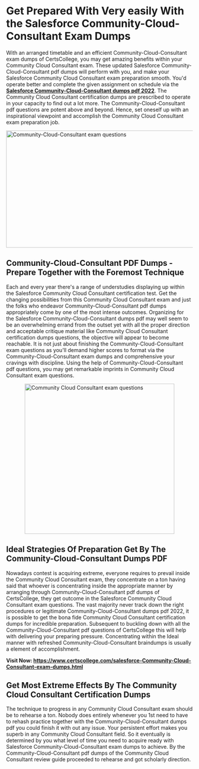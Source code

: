 <h1><strong>Get Prepared With Very easily With the Salesforce Community-Cloud-Consultant Exam Dumps&nbsp;</strong></h1>
<p><span style="font-weight: 400;">With an arranged timetable and an efficient  Community-Cloud-Consultant exam dumps of CertsCollege, you may get amazing benefits within your Community Cloud Consultant exam. These updated Salesforce Community-Cloud-Consultant pdf dumps will perform with you, and make your Salesforce Community Cloud Consultant exam preparation smooth. You'd operate better and complete the given assignment on schedule via the <strong><a href="https://www.certscollege.com/salesforce-Community-Cloud-Consultant-exam-dumps.html">Salesforce Community-Cloud-Consultant dumps pdf 2022</a></strong>. The Community Cloud Consultant certification dumps are prescribed to operate in your capacity to find out a lot more. The  Community-Cloud-Consultant pdf questions are potent above and beyond. Hence, set oneself up with an inspirational viewpoint and accomplish the Community Cloud Consultant exam preparation job.&nbsp;</span></p>
<p><span style="font-weight: 400;"><img style="display: block; margin-left: auto; margin-right: auto;" src="https://i.ibb.co/CPDK3ps/Yellow-and-Blue-Initiative-Blog-Banner.png" alt="Community-Cloud-Consultant exam questions" width="559" height="315" /></span></p>
<h2><strong>Community-Cloud-Consultant PDF Dumps - Prepare Together with the Foremost Technique</strong></h2>
<p><span style="font-weight: 400;">Each and every year there's a range of understudies displaying up within the Salesforce Community Cloud Consultant certification test. Get the changing possibilities from this Community Cloud Consultant exam and just the folks who endeavor Community-Cloud-Consultant pdf dumps appropriately come by one of the most intense outcomes. Organizing for the Salesforce Community-Cloud-Consultant dumps pdf may well seem to be an overwhelming errand from the outset yet with all the proper direction and acceptable critique material like Community Cloud Consultant certification dumps questions, the objective will appear to become reachable. It is not just about finishing the Community-Cloud-Consultant exam questions as you'll demand higher scores to format via the Community-Cloud-Consultant exam dumps and comprehensive your cravings with discipline. Using the help of Community-Cloud-Consultant pdf questions, you may get remarkable imprints in Community Cloud Consultant exam questions.</span></p>
<p><span style="font-weight: 400;"><a href="https://tinyurl.com/y7e2n33c"><img style="display: block; margin-left: auto; margin-right: auto;" src="https://i.ibb.co/9tMrhdY/Teacher-Appreciation-Invitation.png" alt="Community Cloud Consultant exam questions " width="404" height="404" /></a></span></p>
<h2><strong>Ideal Strategies Of Preparation Get By The Community-Cloud-Consultant Dumps PDF</strong></h2>
<p><span style="font-weight: 400;">Nowadays contest is acquiring extreme, everyone requires to prevail inside the Community Cloud Consultant exam, they concentrate on a ton having said that whoever is concentrating inside the appropriate manner by arranging through Community-Cloud-Consultant pdf dumps of CertsCollege, they get outcome in the Salesforce Community Cloud Consultant exam questions. The vast majority never track down the right procedures or legitimate Community-Cloud-Consultant dumps pdf 2022, it is possible to get the bona fide Community Cloud Consultant certification dumps for incredible preparation. Subsequent to buckling down with all the  Community-Cloud-Consultant pdf questions of CertsCollege this will help with delivering your preparing pressure. Concentrating within the Ideal manner with refreshed Community-Cloud-Consultant braindumps is usually a element of accomplishment.</span></p>
<p><span style="font-weight: 400;"><strong>Visit Now: <a href="https://www.certscollege.com/salesforce-Community-Cloud-Consultant-exam-dumps.html">https://www.certscollege.com/salesforce-Community-Cloud-Consultant-exam-dumps.html</a></strong></span></p>
<h2><strong>Get Most Extreme Effects By The Community Cloud Consultant Certification Dumps</strong></h2>
<p><span style="font-weight: 400;">The technique to progress in any Community Cloud Consultant exam should be to rehearse a ton. Nobody does entirely whenever you 1st need to have to rehash practice together with the Community-Cloud-Consultant dumps pdf you could finish it with out any issue. Your persistent effort makes you superb in any Community Cloud Consultant field. So it eventually is determined by you what level of time you need to acquire ready with Salesforce Community-Cloud-Consultant exam dumps to achieve. By the Community-Cloud-Consultant pdf dumps of the Community Cloud Consultant review guide proceeded to rehearse and got scholarly direction.</span></p>
